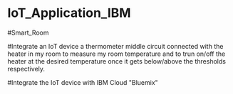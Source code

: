# IoT_Application_IBM

#Smart_Room 

#Integrate an IoT device a thermometer middle circuit connected with the heater in my room to measure my room temperature and to trun on/off the heater at the desired temperature once it gets below/above the thresholds respectively.

#Integrate the IoT device with IBM Cloud "Bluemix" 
